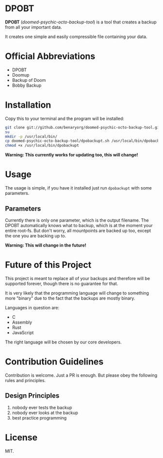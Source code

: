 # DPOBT

**DPOBT** (*doomed-psychic-octo-backup-tool*) is a tool that creates a backup
from all your important data.

It creates one simple and easily compressible file containing your data.

# Official Abbreviations

- DPOBT
- Doomup
- Backup of Doom
- Bobby Backup

# Installation

Copy this to your terminal and the program will be installed:

```bash
git clone git://github.com/benaryorg/doomed-psychic-octo-backup-tool.git
su
mkdir -p /usr/local/bin/
cp doomed-psychic-octo-backup-tool/dpobackupt.sh /usr/local/bin/dpobackupt
chmod +x /usr/local/bin/dpobackupt
```

**Warning: This currently works for updating too, this will change!**

# Usage

The usage is simple, if you have it installed just run `dpobackupt` with some
parameters.

## Parameters

Currently there is only one parameter, which is the output filename.
The DPOBT automatically knows what to backup, which is at the moment your entire
root-fs.
But don't worry, all mountpoints are backed up too, except the one you are
backing up to.

**Warning: This will change in the future!**

# Future of this Project

This project is meant to replace all of your backups and therefore will be
supported forever, though there is no guarantee for that.

It is very likely that the programming language will change to something more
"binary" due to the fact that the backups are mostly binary.

Languages in question are:

- C
- Assembly
- Rust
- JavaScript

The right language will be chosen by our core developers.

# Contribution Guidelines

Contribution is welcome.
Just a PR is enough.
But please obey the following rules and principles.

## Design Principles

1. nobody ever tests the backup
2. nobody ever looks at the backup
3. best practice programming

# License

MIT.

